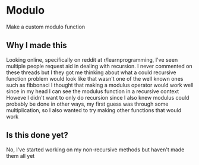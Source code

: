 # Modulo
Make a custom modulo function

## Why I made this
Looking online, specifically on reddit at r/learnprogramming, I've seen multiple people request aid in dealing with recursion.
I never commented on these threads but I they got me thinking about what a could recursive function problem would look like that wasn't one of the well known ones such as fibbonaci
I thought that making a modulus operator would work well since in my head I can see the modulus function in a recursive context
Howeve I didn't want to only do recursion since I also knew modulus could probably be done in other ways, my first guess was through some multiplication, so I also wanted to try making other functions that would work

## Is this done yet?
No, I've started working on my non-recursive methods but haven't made them all yet
